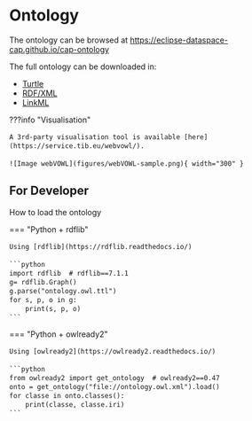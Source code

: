 # Ontology

The ontology can be browsed at <https://eclipse-dataspace-cap.github.io/cap-ontology>

The full ontology can be downloaded in:

- [Turtle](https://eclipse-dataspace-cap.github.io/cap-ontology/ontology/ontology.owl.ttl)
- [RDF/XML](https://eclipse-dataspace-cap.github.io/cap-ontology/ontology/ontology.owl.xml)
- [LinkML](https://eclipse-dataspace-cap.github.io/cap-ontology/ontology/ontology.linkml.yml)

???info "Visualisation"

    A 3rd-party visualisation tool is available [here](https://service.tib.eu/webvowl/).

    ![Image webVOWL](figures/webVOWL-sample.png){ width="300" }

## For Developer

How to load the ontology

=== "Python + rdflib"

    Using [rdflib](https://rdflib.readthedocs.io/)

    ```python
    import rdflib  # rdflib==7.1.1
    g= rdflib.Graph()
    g.parse("ontology.owl.ttl")
    for s, p, o in g:
        print(s, p, o)
    ```

=== "Python + owlready2"

    Using [owlready2](https://owlready2.readthedocs.io/)

    ```python
    from owlready2 import get_ontology  # owlready2==0.47
    onto = get_ontology("file://ontology.owl.xml").load()
    for classe in onto.classes():
        print(classe, classe.iri)
    ```
